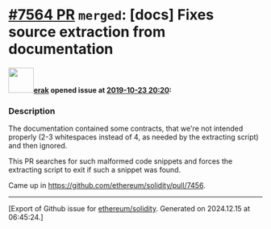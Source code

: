 # [\#7564 PR](https://github.com/ethereum/solidity/pull/7564) `merged`: [docs] Fixes source extraction from documentation

#### <img src="https://avatars.githubusercontent.com/u/20012009?u=61e903cf16bc5f3353db1d571401e2e71b6f61ed&v=4" width="50">[erak](https://github.com/erak) opened issue at [2019-10-23 20:20](https://github.com/ethereum/solidity/pull/7564):

### Description

The documentation contained some contracts, that we're not intended properly (2-3 whitespaces instead of 4, as needed by the extracting script) and then ignored.

This PR searches for such malformed code snippets and forces the extracting script to exit if such a snippet was found.

Came up in https://github.com/ethereum/solidity/pull/7456.





-------------------------------------------------------------------------------



[Export of Github issue for [ethereum/solidity](https://github.com/ethereum/solidity). Generated on 2024.12.15 at 06:45:24.]
